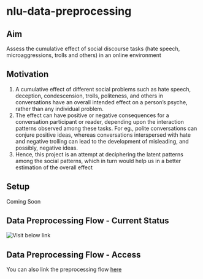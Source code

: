 # nlu-data-preprocessing

## Aim 
Assess the cumulative effect of social discourse tasks (hate speech, 
microaggressions, trolls and others) in an online environment

## Motivation
1. A cumulative effect of different social problems such as hate speech, deception, condescension, trolls, politeness, and others in conversations have an overall intended effect on a person’s psyche, rather than any individual problem. 
2. The effect can have positive or negative consequences for a conversation participant or reader,  depending upon the interaction patterns observed among 
these tasks. For eg., polite conversations can conjure positive ideas, whereas conversations interspersed with hate and negative trolling can lead to
the development of misleading, and possibly, negative ideas. 
3. Hence, this project is an attempt at deciphering the latent patterns among the social patterns, which in turn would help us in a better estimation of the overall effect 


## Setup 
Coming Soon 

## Data Preprocessing Flow - Current Status 
<img src="https://drive.google.com/file/d/1KeSbbUdoef7MgAxnFjVvZPdlHX_43GYp/view?usp=sharing" alt="Visit below link">


## Data Preprocessing Flow - Access 
You can also link the preprocessing flow [here](https://whimsical.com/reddit-VToZqaZcpuY7hjbybd1bnb)
